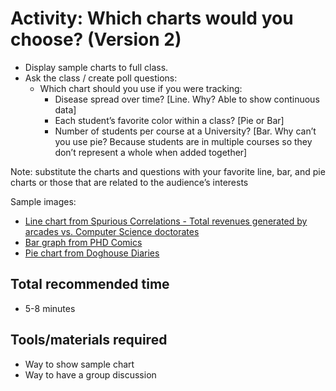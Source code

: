 # Activity: Which charts would you choose? (Version 2)

* Display sample charts to full class.
* Ask the class / create poll questions: 
  * Which chart should you use if you were tracking:
    * Disease spread over time? \[Line. Why? Able to show continuous data]
    * Each student’s favorite color within a class? \[Pie or Bar]
    * Number of students per course at a University?  \[Bar. Why can’t you use pie? Because students are in multiple courses so they don’t represent a whole when added together]

Note: substitute the charts and questions with your favorite line, bar, and pie charts or those that are related to the audience’s interests 

Sample images:

* [Line chart from Spurious Correlations - Total revenues generated by arcades vs. Computer Science doctorates](https://tylervigen.com/spurious-correlations#stat897f4cbec4629379cd566c68c3f40c5f)
* [Bar graph from PHD Comics](http://phdcomics.com/comics/archive.php/tellafriend.php?comicid=1793)
* [Pie chart from Doghouse Diaries](http://www.thedoghousediaries.com/2992)

## Total recommended time

* 5-8 minutes

## Tools/materials required

* Way to show sample chart
* Way to have a group discussion
